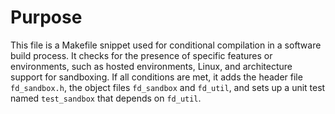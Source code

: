# Purpose
This file is a Makefile snippet used for conditional compilation in a software build process. It checks for the presence of specific features or environments, such as hosted environments, Linux, and architecture support for sandboxing. If all conditions are met, it adds the header file `fd_sandbox.h`, the object files `fd_sandbox` and `fd_util`, and sets up a unit test named `test_sandbox` that depends on `fd_util`.
